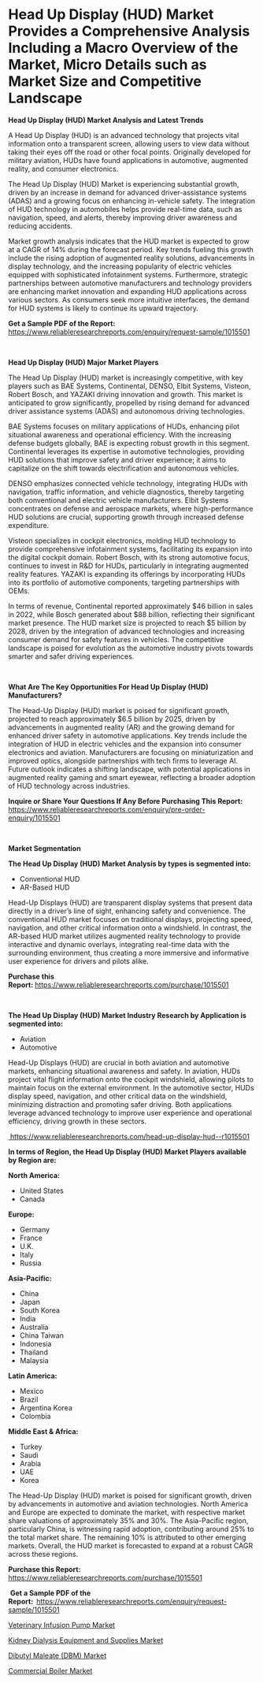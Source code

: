 <p><h1>Head Up Display (HUD) Market Provides a Comprehensive Analysis Including a Macro Overview of the Market, Micro Details such as Market Size and Competitive Landscape</h1></p><p><strong>Head Up Display (HUD) Market Analysis and Latest Trends</strong></p>
<p><p>A Head Up Display (HUD) is an advanced technology that projects vital information onto a transparent screen, allowing users to view data without taking their eyes off the road or other focal points. Originally developed for military aviation, HUDs have found applications in automotive, augmented reality, and consumer electronics.</p><p>The Head Up Display (HUD) Market is experiencing substantial growth, driven by an increase in demand for advanced driver-assistance systems (ADAS) and a growing focus on enhancing in-vehicle safety. The integration of HUD technology in automobiles helps provide real-time data, such as navigation, speed, and alerts, thereby improving driver awareness and reducing accidents.</p><p>Market growth analysis indicates that the HUD market is expected to grow at a CAGR of 14% during the forecast period. Key trends fueling this growth include the rising adoption of augmented reality solutions, advancements in display technology, and the increasing popularity of electric vehicles equipped with sophisticated infotainment systems. Furthermore, strategic partnerships between automotive manufacturers and technology providers are enhancing market innovation and expanding HUD applications across various sectors. As consumers seek more intuitive interfaces, the demand for HUD systems is likely to continue its upward trajectory.</p></p>
<p><strong>Get a Sample PDF of the Report:&nbsp;</strong> <a href="https://www.reliableresearchreports.com/enquiry/request-sample/1015501?utm_campaign=102&utm_medium=2&utm_source=Github&utm_content=ia&utm_term=28122024&utm_id=head-up-display-hud">https://www.reliableresearchreports.com/enquiry/request-sample/1015501</a></p>
<p>&nbsp;</p>
<p><strong>Head Up Display (HUD) Major Market Players</strong></p>
<p><p>The Head Up Display (HUD) market is increasingly competitive, with key players such as BAE Systems, Continental, DENSO, Elbit Systems, Visteon, Robert Bosch, and YAZAKI driving innovation and growth. This market is anticipated to grow significantly, propelled by rising demand for advanced driver assistance systems (ADAS) and autonomous driving technologies.</p><p>BAE Systems focuses on military applications of HUDs, enhancing pilot situational awareness and operational efficiency. With the increasing defense budgets globally, BAE is expecting robust growth in this segment. Continental leverages its expertise in automotive technologies, providing HUD solutions that improve safety and driver experience; it aims to capitalize on the shift towards electrification and autonomous vehicles.</p><p>DENSO emphasizes connected vehicle technology, integrating HUDs with navigation, traffic information, and vehicle diagnostics, thereby targeting both conventional and electric vehicle manufacturers. Elbit Systems concentrates on defense and aerospace markets, where high-performance HUD solutions are crucial, supporting growth through increased defense expenditure.</p><p>Visteon specializes in cockpit electronics, molding HUD technology to provide comprehensive infotainment systems, facilitating its expansion into the digital cockpit domain. Robert Bosch, with its strong automotive focus, continues to invest in R&D for HUDs, particularly in integrating augmented reality features. YAZAKI is expanding its offerings by incorporating HUDs into its portfolio of automotive components, targeting partnerships with OEMs.</p><p>In terms of revenue, Continental reported approximately $46 billion in sales in 2022, while Bosch generated about $88 billion, reflecting their significant market presence. The HUD market size is projected to reach $5 billion by 2028, driven by the integration of advanced technologies and increasing consumer demand for safety features in vehicles. The competitive landscape is poised for evolution as the automotive industry pivots towards smarter and safer driving experiences.</p></p>
<p>&nbsp;</p>
<p><strong>What Are The Key Opportunities For Head Up Display (HUD) Manufacturers?</strong></p>
<p><p>The Head-Up Display (HUD) market is poised for significant growth, projected to reach approximately $6.5 billion by 2025, driven by advancements in augmented reality (AR) and the growing demand for enhanced driver safety in automotive applications. Key trends include the integration of HUD in electric vehicles and the expansion into consumer electronics and aviation. Manufacturers are focusing on miniaturization and improved optics, alongside partnerships with tech firms to leverage AI. Future outlook indicates a shifting landscape, with potential applications in augmented reality gaming and smart eyewear, reflecting a broader adoption of HUD technology across industries.</p></p>
<p><strong>Inquire or Share Your Questions If Any Before Purchasing This Report:</strong> <a href="https://www.reliableresearchreports.com/enquiry/pre-order-enquiry/1015501?utm_campaign=102&utm_medium=2&utm_source=Github&utm_content=ia&utm_term=28122024&utm_id=head-up-display-hud">https://www.reliableresearchreports.com/enquiry/pre-order-enquiry/1015501</a></p>
<p>&nbsp;</p>
<p><strong>Market Segmentation</strong></p>
<p><strong>The Head Up Display (HUD) Market Analysis by types is segmented into:</strong></p>
<p><ul><li>Conventional HUD</li><li>AR-Based HUD</li></ul></p>
<p><p>Head-Up Displays (HUD) are transparent display systems that present data directly in a driver’s line of sight, enhancing safety and convenience. The conventional HUD market focuses on traditional displays, projecting speed, navigation, and other critical information onto a windshield. In contrast, the AR-based HUD market utilizes augmented reality technology to provide interactive and dynamic overlays, integrating real-time data with the surrounding environment, thus creating a more immersive and informative user experience for drivers and pilots alike.</p></p>
<p><strong>Purchase this Report:&nbsp;</strong><a href="https://www.reliableresearchreports.com/purchase/1015501?utm_campaign=102&utm_medium=2&utm_source=Github&utm_content=ia&utm_term=28122024&utm_id=head-up-display-hud">https://www.reliableresearchreports.com/purchase/1015501</a></p>
<p>&nbsp;</p>
<p><strong>The Head Up Display (HUD) Market Industry Research by Application is segmented into:</strong></p>
<p><ul><li>Aviation</li><li>Automotive</li></ul></p>
<p><p>Head-Up Displays (HUD) are crucial in both aviation and automotive markets, enhancing situational awareness and safety. In aviation, HUDs project vital flight information onto the cockpit windshield, allowing pilots to maintain focus on the external environment. In the automotive sector, HUDs display speed, navigation, and other critical data on the windshield, minimizing distraction and promoting safer driving. Both applications leverage advanced technology to improve user experience and operational efficiency, driving growth in these sectors.</p></p>
<p><a href="https://www.reliableresearchreports.com/head-up-display-hud--r1015501?utm_campaign=102&utm_medium=2&utm_source=Github&utm_content=ia&utm_term=28122024&utm_id=head-up-display-hud">&nbsp;https://www.reliableresearchreports.com/head-up-display-hud--r1015501</a></p>
<p><strong>In terms of Region, the Head Up Display (HUD) Market Players available by Region are:</strong></p>
<p>
    <p> <strong> North America: </strong>
        <ul>
            <li>United States</li>
            <li>Canada</li>
        </ul>
        </p> 
    <p> <strong> Europe: </strong>
        <ul>
            <li>Germany</li>
            <li>France</li>
            <li>U.K.</li>
            <li>Italy</li>
            <li>Russia</li>
        </ul>
        </p> 
    <p> <strong> Asia-Pacific: </strong>
        <ul>
            <li>China</li>
            <li>Japan</li>
            <li>South Korea</li>
            <li>India</li>
            <li>Australia</li>
            <li>China Taiwan</li>
            <li>Indonesia</li>
            <li>Thailand</li>
            <li>Malaysia</li>
        </ul>
        </p> 
    <p> <strong> Latin America: </strong>
        <ul>
            <li>Mexico</li>
            <li>Brazil</li>
            <li>Argentina Korea</li>
            <li>Colombia</li>
        </ul>
        </p> 
    <p> <strong> Middle East & Africa: </strong>
        <ul>
            <li>Turkey</li>
            <li>Saudi</li>
            <li>Arabia</li>
            <li>UAE</li>
            <li>Korea</li>
        </ul>
    </p>
    </p>
<p><p>The Head-Up Display (HUD) market is poised for significant growth, driven by advancements in automotive and aviation technologies. North America and Europe are expected to dominate the market, with respective market share valuations of approximately 35% and 30%. The Asia-Pacific region, particularly China, is witnessing rapid adoption, contributing around 25% to the total market share. The remaining 10% is attributed to other emerging markets. Overall, the HUD market is forecasted to expand at a robust CAGR across these regions.</p></p>
<p><strong>Purchase this Report: </strong><a href="https://www.reliableresearchreports.com/purchase/1015501?utm_campaign=102&utm_medium=2&utm_source=Github&utm_content=ia&utm_term=28122024&utm_id=head-up-display-hud">https://www.reliableresearchreports.com/purchase/1015501</a></p>
<p>&nbsp;<strong>Get a Sample PDF of the Report:&nbsp;&nbsp;</strong><a href="https://www.reliableresearchreports.com/enquiry/request-sample/1015501?utm_campaign=102&utm_medium=2&utm_source=Github&utm_content=ia&utm_term=28122024&utm_id=head-up-display-hud">https://www.reliableresearchreports.com/enquiry/request-sample/1015501</a></p>
<p><strong></strong></p>
<p><p><a href="https://github.com/NargisHussain75/Market-Research-Report-List-1/blob/main/veterinary-infusion-pump-market.md?utm_campaign=102&utm_medium=2&utm_source=Github&utm_content=ia&utm_term=28122024&utm_id=head-up-display-hud">Veterinary Infusion Pump Market</a></p><p><a href="https://github.com/hillsmyung726/Market-Research-Report-List-1/blob/main/kidney-dialysis-equipment-and-supplies-market.md?utm_campaign=102&utm_medium=2&utm_source=Github&utm_content=ia&utm_term=28122024&utm_id=head-up-display-hud">Kidney Dialysis Equipment and Supplies Market</a></p><p><a href="https://github.com/FlorianWolf90/Market-Research-Report-List-1/blob/main/dibutyl-maleate-dbm-market.md?utm_campaign=102&utm_medium=2&utm_source=Github&utm_content=ia&utm_term=28122024&utm_id=head-up-display-hud">Dibutyl Maleate (DBM) Market</a></p><p><a href="https://github.com/pearlinewhite4692/Market-Research-Report-List-1/blob/main/commercial-boiler-market.md?utm_campaign=102&utm_medium=2&utm_source=Github&utm_content=ia&utm_term=28122024&utm_id=head-up-display-hud">Commercial Boiler Market</a></p></p>